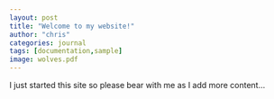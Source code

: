 ```yaml
---
layout: post
title: "Welcome to my website!"
author: "chris"
categories: journal
tags: [documentation,sample]
image: wolves.pdf
---
```


I just started this site so please bear with me as I add more content...

